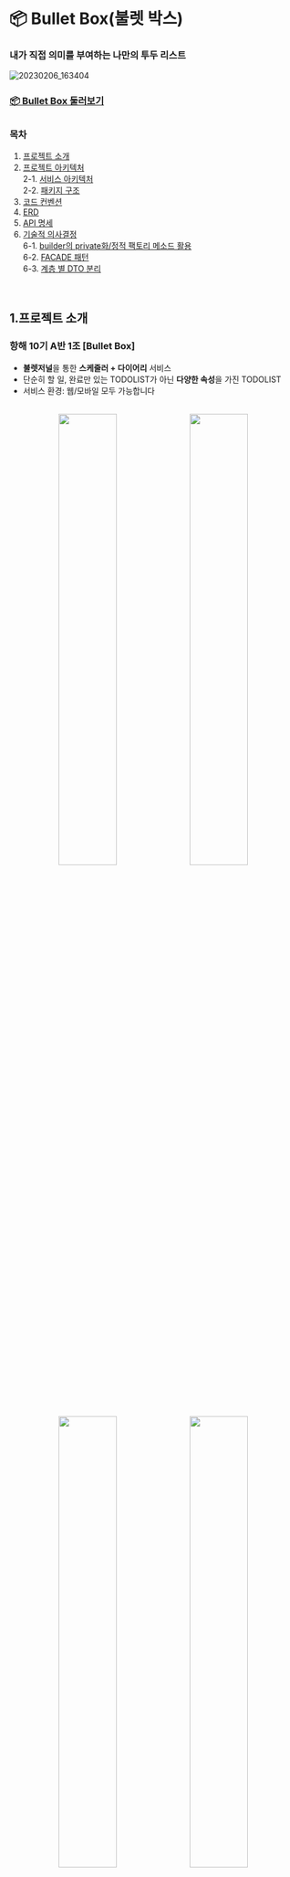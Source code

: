 # 📦 Bullet Box(불렛 박스)

### 내가 직접 의미를 부여하는 나만의 투두 리스트
![20230206_163404](https://user-images.githubusercontent.com/114788315/216911688-e54d1fdb-88aa-4340-addb-7a8a964e518e.png)

### [📦 Bullet Box 둘러보기](https://bullet-box.com)
##
### 목차
1. [프로젝트 소개](#1프로젝트-소개)
2. [프로젝트 아키텍처](#2프로젝트-아키텍처) <br>
   2-1. [서비스 아키텍처](#2-1서비스-아키텍처) <br>
   2-2. [패키지 구조](#2-2패키지-구조) <br>
3. [코드 컨벤션](#3코드-컨벤션)
4. [ERD](#4erd)
5. [API 명세](#5api-명세)
6. [기술적 의사결정](#6기술적-의사결정) <br>
   6-1. [builder의 private화/정적 팩토리 메소드 활용](#6-1builder의-private화정적-팩토리-메소드-활용) <br>
   6-2. [FACADE 패턴](#6-2facade-패턴) <br>
   6-3. [계층 별 DTO 분리](#6-3계층-별-dto-분리) <br>
<br>

## 1.프로젝트 소개
### 항해 10기 A반 1조 [Bullet Box]
- **불렛저널**을 통한 **스케줄러 + 다이어리** 서비스
- 단순히 할 일, 완료만 있는 TODOLIST가 아닌 **다양한 속성**을 가진 TODOLIST
- 서비스 환경: 웹/모바일 모두 가능합니다 <br>
<br>

<div align=center> 

<img src = "https://user-images.githubusercontent.com/114788315/217217590-dd472c9d-c5cf-44b8-85ff-0db4a4668590.png" width="45%" height="45%">
<img src = "https://user-images.githubusercontent.com/114788315/217217177-88925601-9557-40d3-9d6d-61231aff948b.png" width="45%" height="45%">
<img src = "https://user-images.githubusercontent.com/114788315/217217188-0db036c7-6a35-4086-9d08-944b8ee5b2aa.png" width="45%" height="45%">
<img src = "https://user-images.githubusercontent.com/114788315/217217191-f94ceedf-51bc-4801-953f-444c04cf854a.png" width="45%" height="45%">

</div>

## 2.프로젝트 아키텍처
### 🛠기술 스택

![Git](https://img.shields.io/badge/Git-F05032.svg?&style=for-the-badge&logo=Git&logoColor=white)
![GitHub](https://img.shields.io/badge/GitHub-181717.svg?&style=for-the-badge&logo=GitHub&logoColor=white)
![GitHubActions](https://img.shields.io/badge/GitHubActions-2088FF.svg?&style=for-the-badge&logo=GitHubActions&logoColor=white)
![SpringBoot](https://img.shields.io/badge/Spring_Boot-6DB33F.svg?&style=for-the-badge&logo=SpringBoot&logoColor=white)
![AmazonAWS](https://img.shields.io/badge/AWS-232F3E.svg?&style=for-the-badge&logo=AmazonAWS&logoColor=white)
![AmazonS3](https://img.shields.io/badge/S3-569A31.svg?&style=for-the-badge&logo=AmazonS3&logoColor=white)
![AmazonRDS](https://img.shields.io/badge/RDS-527FFF.svg?&style=for-the-badge&logo=AmazonRDS&logoColor=white)
![AmazonEC2](https://img.shields.io/badge/EC2-FF9900.svg?&style=for-the-badge&logo=AmazonEC2&logoColor=white)
![Gradle](https://img.shields.io/badge/Gradle-02303A.svg?&style=for-the-badge&logo=Gradle&logoColor=white)
![SpringSecurity](https://img.shields.io/badge/SpringSecurity-6DB33F.svg?&style=for-the-badge&logo=SpringSecurity&logoColor=white)
![JSONWebTokens](https://img.shields.io/badge/JWT-000000.svg?&style=for-the-badge&logo=JSONWebTokens&logoColor=white)
![MySQL](https://img.shields.io/badge/MySQL-4479A1.svg?&style=for-the-badge&logo=MySQL&logoColor=white)
![Redis](https://img.shields.io/badge/Redis-DC382D.svg?&style=for-the-badge&logo=Redis&logoColor=white)
![Docker](https://img.shields.io/badge/Docker-2496ED.svg?&style=for-the-badge&logo=Docker&logoColor=white)
![NGINX](https://img.shields.io/badge/NGINX-009639.svg?&style=for-the-badge&logo=NGINX&logoColor=white)
![Swagger](https://img.shields.io/badge/Swagger-85EA2D.svg?&style=for-the-badge&logo=Swagger&logoColor=white)
![Slack](https://img.shields.io/badge/Slack-4A154B.svg?&style=for-the-badge&logo=Slack&logoColor=white)
![Notion](https://img.shields.io/badge/Notion-000000.svg?&style=for-the-badge&logo=Notion&logoColor=white)



### 2-1.서비스 아키텍처
![서비스 아키텍처](https://user-images.githubusercontent.com/114788315/216919764-69332d7f-2e5b-4e04-a0f0-98c091504831.png)

### 2-2.패키지 구조

<details>
<summary>패키지 구조</summary>
<div markdown="1">       

![패키지구조](https://user-images.githubusercontent.com/114788315/217496579-3f189ebe-42d7-475b-9fa8-eb6bdb24c4eb.png)

</div>
</details>

## 3.코드 컨벤션
### [🔍 NOTION 문서](https://www.notion.so/Back-end-Code-Convention-36a10590e9fe4614b6d429cf11c1188e)

## 4.ERD

![ERD](https://user-images.githubusercontent.com/114788315/217196568-b8182c69-4301-4cf7-81d3-73fdc273e137.png)

## 5.API 명세
<details>
<summary>API 명세서 </summary>
<div markdown="1">    
  
![20230206_204331](https://user-images.githubusercontent.com/114788315/216963712-6f20ee03-0738-49c3-98ca-a49a4d117136.png)

</div>
</details>

### [📜 API 명세](http://bulletbox.store:8080/swagger-ui/index.html#/)

## 6.기술적 의사결정
#### 6-1.builder의 private화/정적 팩토리 메소드 활용
<details>
<summary></summary>
<div markdown="1">       

본 프로젝트에선 객체 외부에서 객체를 생성할 때 **생성자** 대신 **static 메소드**를 사용합니다. <br>
**static 메소드에선 Builder를 사용하여 객체를 생성**합니다.

이때 Builder는 Lombok의 @Builder 어노테이션을 통해 구현하며, **생성자와 Builder는 모두 private으로 사용**합니다. <br>
그렇기에 **객체 외부에선 해당 객체의 생성자와 Builder를 모두 사용할 수 없고,** <br> 
**오로지 static 메소드를 통해서만 해당 객체를 생성**할 수 있습니다. <br>

![Untitled (1)](https://user-images.githubusercontent.com/114788315/217497571-19e8eb74-66db-4a72-bdec-9075fdb97225.png) <br>
Builder와 생성자의 private화 <br>
<br>
![Untitled (2)](https://user-images.githubusercontent.com/114788315/217497803-56fb59a7-1c36-437f-961a-1df1422beaff.png) <br>
static 메소드에서의 Builder 사용 <br>
<br>
![Untitled (3)](https://user-images.githubusercontent.com/114788315/217497853-6d53555a-1bd6-4dbf-8edf-9b97404da510.png) <br>
외부에서 static 메소드를 통해 객체를 생성하는 모습 <br>
<br>

**Builder는 매개 변수가 많아질 때 가독성이 높고, 작성하기가 쉽다는 장점**이 있습니다. <br>
하지만 생성자와 static 메소드처럼 객체의 형태를 강제할 수 없기에 **다양한 형태의 객체가 생성될 수 있다는 단점**이 있습니다. 

특히 Builder는 보통 public으로 만들어지기에 외부에서 이상한 형태의 객체가 무분별하게 생성될 수 있습니다. <br>
그럴 경우 Builder가 어디서 어떻게 사용되고 있는지 모르기에 디버깅하기가 더욱 어려워집니다.

하지만 **Builder를 private으로 한다면 Builder의 장점은 살리면서도 단점은 최소화할 수 있습니다.** <br>
혹여나 Builder로 인한 문제가 생기더라도 해당 객체만 디버깅하면 되기에 유지/보수가 쉬워집니다.

**static 메소드를 함께 사용하는 이유는 캡슐화 때문입니다.** <br>
static 메소드와 Builder를 함께 사용하면 내부 구현에 변화가 생겼을 때 그 파급 효과를 최소화 할 수 있습니다.

</div>
</details>

#### 6-2.FACADE 패턴
<details>
<summary></summary>
<div markdown="1">       

본 프로젝트에선 다음 그림과 같이 기존 Spring 웹 계층에서 Facade 계층을 추가하여 사용합니다.
![Untitled (5)](https://user-images.githubusercontent.com/114788315/217498356-e7a96a5d-b988-4790-a919-e0f95b53f86a.png) <br>
<br>

기존에는 Service 계층에서 비즈니스 로직과 데이터 접근이라는 두 가지 일을 한꺼번에 처리하였는데, <br>
Facade 계층을 도입하여 두 업무를 분리하였습니다. <br>
<br>
**Facade 계층**에서는 **비즈니스 로직을 처리**하고, **새로운 Service 계층**에서는 **데이터 접근과 관련된 업무만 진행**합니다.

**새로운 Service 계층만 Repository에 의존하며 Controller와 Facade 계층에서는 Repository에 의존하지 않고,** <br>
**Entity도 사용하지 않습니다.** 두 계층에서는 오로지 DTO 만 사용합니다. 

**바뀐 Service 계층에는 각 Entity와 Repository를 사용하기 위한 Service 클래스들이 존재**합니다. <br>
해당 클래스들의 이름은 해당 Entity 이름 + Service로 구성되어 있습니다. <br>

![Untitled (6)](https://user-images.githubusercontent.com/114788315/217498532-6085538f-fe41-46e5-a034-b791cb83d63e.png) <br>
Diary Entity를 사용하기 위한 DiaryService <br>
<br>

**Facade 계층을 추가함으로써 얻은 이점은 다음과 같습니다.** <br>
<br>

1. Entity 노출을 최소화하여 **Entity 사용으로 인해 발생할 수 있는 문제를 해결 및 예방**합니다. <br>
2. 여러 비즈니스 로직에서 **공통적으로 사용하는 메소드들을 새로운 Service 계층에서 관리**할 수 있습니다. <br>
3. 역할이 세분화되어 **코드의 재사용성이 높고, 기존보다 유지/보수가 수월**해집니다. <br>

</div>
</details>

#### 6-3.계층 별 DTO 분리
<details>
<summary></summary>
<div markdown="1">       

6-2에서 확인할 수 있듯이 저희의 웹 계층은 다음과 같이 이루어져 있습니다.<br>
![Untitled (5)](https://user-images.githubusercontent.com/114788315/217498978-2dd4be4d-c5fe-46ca-b59d-6c56b9b189db.png) <br>
본 프로젝트에선 Presentation Layer, Business Layer 에서 사용하는 DTO들을 크게 3종류로 분리하여 사용합니다. <br>
<br>
![Untitled (7)](https://user-images.githubusercontent.com/114788315/217499047-dfbb2fc0-cc1e-4483-ad89-2af675a76971.png) <br>
<br>

Controller에서 외부 요청을 받기 위한 **RequestDto**, 외부에 응답을 보내기 위한 **ResponseDto**, <br>
Business Layer에서 사용하기 위한 **EntityDto** 이렇게 3 종류로 사용합니다. <br>
<br>
**EntityDto는 특정 Entity를 대체하는 DTO**이며, Facade 계층에서 요청을 받거나 보낼 때는 주로 EntityDto를 사용합니다. <br>
<br>
**DTO를 분리해서 사용하여 얻는 이점은 다음과 같습니다.**<br>
<br>
<br>
1. Facade 계층에 있는 메소드들이 보편적인 DTO (EntityDto)를 매개변수로 받아 사용하므로 **메소드의 재사용성이 높아집니다.** <br>
또한 보편적인 DTO를 사용하기 때문에 다른 팀원이 작성한 코드의 흐름을 이해하기가 쉬워져 협업 능률이 올라갑니다. <br>
2. **DTO가 세분화되어 있기에 유지/보수가 수월해집니다.** <br>
예를 들어 Request 값이 변경되었을 때 해당 변경으로 인한 파급 효과는 보통 Controller 계층에만 미치게 됩니다.

</div>
</details>



## 👥팀원소개
### BackEnd
[김민호](https://github.com/minokim1080) <br>
[한교진](https://github.com/hangj97) <br>
[전재경](https://github.com/Jaekyeong1)
